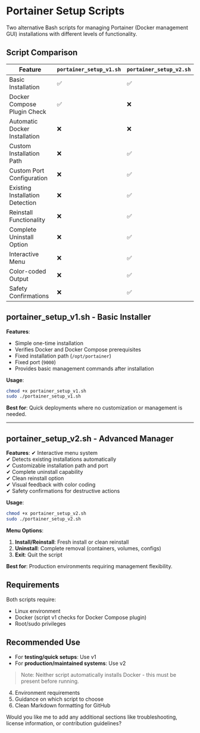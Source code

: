 # Portainer Setup Scripts

Two alternative Bash scripts for managing Portainer (Docker management GUI) installations with different levels of functionality.

## Script Comparison

| Feature                          | `portainer_setup_v1.sh` | `portainer_setup_v2.sh` |
|----------------------------------|------------------------|-------------------------|
| Basic Installation               | ✅                     | ✅                      |
| Docker Compose Plugin Check      | ✅                     | ❌                      |
| Automatic Docker Installation    | ❌                     | ❌                      |
| Custom Installation Path         | ❌                     | ✅                      |
| Custom Port Configuration        | ❌                     | ✅                      |
| Existing Installation Detection  | ❌                     | ✅                      |
| Reinstall Functionality          | ❌                     | ✅                      |
| Complete Uninstall Option        | ❌                     | ✅                      |
| Interactive Menu                 | ❌                     | ✅                      |
| Color-coded Output               | ❌                     | ✅                      |
| Safety Confirmations             | ❌                     | ✅                      |

## portainer_setup_v1.sh - Basic Installer

**Features**:
- Simple one-time installation
- Verifies Docker and Docker Compose prerequisites
- Fixed installation path (`/opt/portainer`)
- Fixed port (`9000`)
- Provides basic management commands after installation

**Usage**:
```bash
chmod +x portainer_setup_v1.sh
sudo ./portainer_setup_v1.sh
```

**Best for**: Quick deployments where no customization or management is needed.

---

## portainer_setup_v2.sh - Advanced Manager

**Features**:
✔ Interactive menu system  
✔ Detects existing installations automatically  
✔ Customizable installation path and port  
✔ Complete uninstall capability  
✔ Clean reinstall option  
✔ Visual feedback with color coding  
✔ Safety confirmations for destructive actions  

**Usage**:
```bash
chmod +x portainer_setup_v2.sh
sudo ./portainer_setup_v2.sh
```

**Menu Options**:
1. **Install/Reinstall**: Fresh install or clean reinstall
2. **Uninstall**: Complete removal (containers, volumes, configs)
3. **Exit**: Quit the script

**Best for**: Production environments requiring management flexibility.

## Requirements

Both scripts require:
- Linux environment
- Docker (script v1 checks for Docker Compose plugin)
- Root/sudo privileges

## Recommended Use

- For **testing/quick setups**: Use v1
- For **production/maintained systems**: Use v2

> Note: Neither script automatically installs Docker - this must be present before running.
4. Environment requirements
5. Guidance on which script to choose
6. Clean Markdown formatting for GitHub

Would you like me to add any additional sections like troubleshooting, license information, or contribution guidelines?
